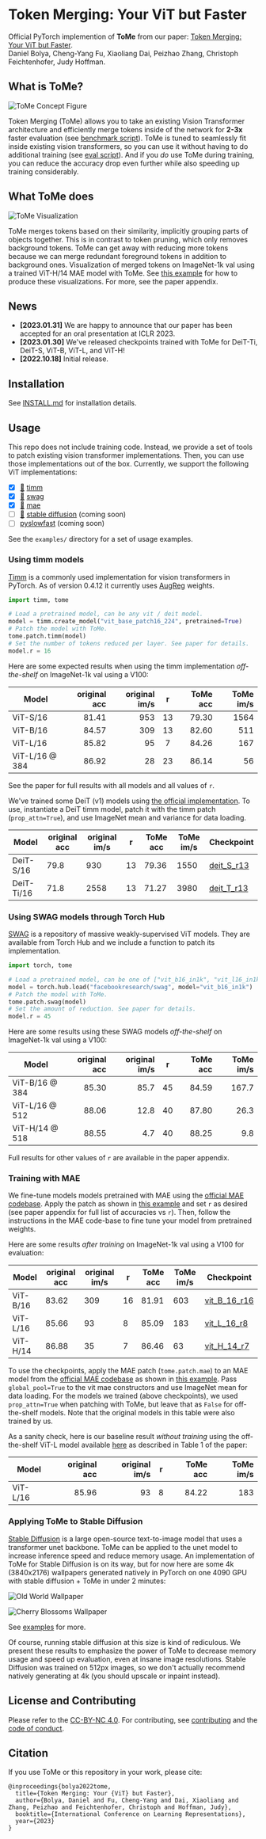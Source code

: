 # Token Merging: Your ViT but Faster

Official PyTorch implemention of **ToMe** from our paper: [Token Merging: Your ViT but Faster](https://arxiv.org/abs/2210.09461).  
Daniel Bolya, Cheng-Yang Fu, Xiaoliang Dai, Peizhao Zhang, Christoph Feichtenhofer, Judy Hoffman.

## What is ToMe?
![ToMe Concept Figure](examples/images/concept_figure.png)

Token Merging (ToMe) allows you to take an existing Vision Transformer architecture and efficiently merge tokens inside of the network for **2-3x** faster evaluation (see [benchmark script](examples/1_benchmark_timm.ipynb)). ToMe is tuned to seamlessly fit inside existing vision transformers, so you can use it without having to do additional training (see [eval script](examples/0_validation_timm.ipynb)). And if you *do* use ToMe during training, you can reduce the accuracy drop even further while also speeding up training considerably.

## What ToMe does

![ToMe Visualization](examples/images/image_vis.png)

ToMe merges tokens based on their similarity, implicitly grouping parts of objects together. This is in contrast to token pruning, which only removes background tokens. ToMe can get away with reducing more tokens because we can merge redundant foreground tokens in addition to background ones. Visualization of merged tokens on ImageNet-1k val using a trained ViT-H/14 MAE model with ToMe. See [this example](examples/2_visualization_timm.ipynb) for how to produce these visualizations. For more, see the paper appendix.


## News
 - **[2023.01.31]** We are happy to announce that our paper has been accepted for an oral presentation at ICLR 2023.
 - **[2023.01.30]** We've released checkpoints trained with ToMe for DeiT-Ti, DeiT-S, ViT-B, ViT-L, and ViT-H!
 - **[2022.10.18]** Initial release.

## Installation
See [INSTALL.md](INSTALL.md) for installation details.

## Usage

This repo does not include training code. Instead, we provide a set of tools to patch existing vision transformer implementations. Then, you can use those implementations out of the box. Currently, we support the following ViT implementations:
 - [x] [🔗](#using-timm-models) [timm](https://github.com/rwightman/pytorch-image-models)
 - [x] [🔗](#using-swag-models-through-torch-hub) [swag](https://github.com/facebookresearch/SWAG)
 - [x] [🔗](#training-with-mae) [mae](https://github.com/facebookresearch/mae)
 - [ ] [🔗](#applying-tome-to-stable-diffusion) [stable diffusion](https://github.com/CompVis/stable-diffusion) (coming soon)
 - [ ] [pyslowfast](https://github.com/facebookresearch/SlowFast) (coming soon)

See the `examples/` directory for a set of usage examples.

### Using timm models

[Timm](https://github.com/rwightman/pytorch-image-models) is a commonly used implementation for vision transformers in PyTorch. As of version 0.4.12 it currently uses [AugReg](https://github.com/google-research/vision_transformer) weights.

```py
import timm, tome

# Load a pretrained model, can be any vit / deit model.
model = timm.create_model("vit_base_patch16_224", pretrained=True)
# Patch the model with ToMe.
tome.patch.timm(model)
# Set the number of tokens reduced per layer. See paper for details.
model.r = 16
```

Here are some expected results when using the timm implementation *off-the-shelf* on ImageNet-1k val using a V100:

| Model          | original acc | original im/s |  r | ToMe acc | ToMe im/s |
|----------------|-------------:|--------------:|:--:|---------:|----------:|
| ViT-S/16       |        81.41 |           953 | 13 |    79.30 |      1564 |
| ViT-B/16       |        84.57 |           309 | 13 |    82.60 |       511 |
| ViT-L/16       |        85.82 |            95 |  7 |    84.26 |       167 |
| ViT-L/16 @ 384 |        86.92 |            28 | 23 |    86.14 |        56 |

See the paper for full results with all models and all values of `r`.

We've trained some DeiT (v1) models using [the official implementation](https://github.com/facebookresearch/deit]). To use, instantiate a DeiT timm model, patch it with the timm patch (`prop_attn=True`), and use ImageNet mean and variance for data loading.

| Model      | original acc | original im/s | r  | ToMe acc | ToMe im/s | Checkpoint                                                                  |
|------------|--------------|---------------|----|----------|-----------|-----------------------------------------------------------------------------|
| DeiT-S/16  | 79.8         | 930           | 13 | 79.36    | 1550      | [deit_S_r13](https://dl.fbaipublicfiles.com/tome/f367470145_deit_S_r13.pth) |
| DeiT-Ti/16 | 71.8         | 2558          | 13 | 71.27    | 3980      | [deit_T_r13](https://dl.fbaipublicfiles.com/tome/f367470145_deit_T_r13.pth) |

### Using SWAG models through Torch Hub

[SWAG](https://github.com/facebookresearch/SWAG) is a repository of massive weakly-supervised ViT models. They are available from Torch Hub and we include a function to patch its implementation.

```py
import torch, tome

# Load a pretrained model, can be one of ["vit_b16_in1k", "vit_l16_in1k", or "vit_h14_in1k"].
model = torch.hub.load("facebookresearch/swag", model="vit_b16_in1k")
# Patch the model with ToMe.
tome.patch.swag(model)
# Set the amount of reduction. See paper for details.
model.r = 45
```

Here are some results using these SWAG models *off-the-shelf* on ImageNet-1k val using a V100:

| Model          | original acc | original im/s |  r | ToMe acc | ToMe im/s |
|----------------|-------------:|--------------:|:--:|---------:|----------:|
| ViT-B/16 @ 384 |        85.30 |          85.7 | 45 |    84.59 |     167.7 |
| ViT-L/16 @ 512 |        88.06 |          12.8 | 40 |    87.80 |      26.3 |
| ViT-H/14 @ 518 |        88.55 |           4.7 | 40 |    88.25 |       9.8 |

Full results for other values of `r` are available in the paper appendix.


### Training with MAE

We fine-tune models models pretrained with MAE using the [official MAE codebase](https://github.com/facebookresearch/mae). Apply the patch as shown in [this example](examples/4_example_mae.py) and set `r` as desired (see paper appendix for full list of accuracies vs `r`). Then, follow the instructions in the MAE code-base to fine tune your model from pretrained weights.

Here are some results *after training* on ImageNet-1k val using a V100 for evaluation:

| Model    | original acc | original im/s | r  | ToMe acc | ToMe im/s | Checkpoint                                                                      |
|----------|--------------|---------------|----|----------|-----------|---------------------------------------------------------------------------------|
| ViT-B/16 | 83.62        | 309           | 16 | 81.91    | 603       | [vit_B_16_r16](https://dl.fbaipublicfiles.com/tome/f367082919_vit_B_16_r16.pth) |
| ViT-L/16 | 85.66        | 93            | 8  | 85.09    | 183       | [vit_L_16_r8](https://dl.fbaipublicfiles.com/tome/f366894475_vit_L_16_r8.pth)   |
| ViT-H/14 | 86.88        | 35            | 7  | 86.46    | 63        | [vit_H_14_r7](https://dl.fbaipublicfiles.com/tome/f366895717_vit_H_14_r7.pth)   |

To use the checkpoints, apply the MAE patch (`tome.patch.mae`) to an MAE model from the [official MAE codebase](https://github.com/facebookresearch/mae) as shown in [this example](examples/4_example_mae.py). Pass `global_pool=True` to the vit mae constructors and use ImageNet mean for data loading. For the models we trained (above checkpoints), we used `prop_attn=True` when patching with ToMe, but leave that as `False` for off-the-shelf models. Note that the original models in this table were also trained by us.

As a sanity check, here is our baseline result *without training* using the off-the-shelf ViT-L model available [here](https://github.com/facebookresearch/mae/blob/main/FINETUNE.md) as described in Table 1 of the paper:

| Model          | original acc | original im/s |  r | ToMe acc | ToMe im/s |
|----------------|-------------:|--------------:|:--:|---------:|----------:|
| ViT-L/16       |        85.96 |            93 |  8 |    84.22 |       183 |


### Applying ToMe to Stable Diffusion

[Stable Diffusion](https://github.com/CompVis/stable-diffusion) is a large open-source text-to-image model that uses a transformer unet backbone. ToMe can be applied to the unet model to increase inference speed and reduce memory usage. An implementation of ToMe for Stable Diffusion is on its way, but for now here are some 4k (3840x2176) wallpapers generated natively in PyTorch on one 4090 GPU with stable diffusion + ToMe in under 2 minutes:

![Old World Wallpaper](examples/images/wallpapers/old_world.jpg)

![Cherry Blossoms Wallpaper](examples/images/wallpapers/cherry_blossoms.jpg)

See [examples](examples/images/wallpapers/) for more.

Of course, running stable diffusion at this size is kind of rediculous. We present these results to emphasize the power of ToMe to decrease memory usage and speed up evaluation, even at insane image resolutions. Stable Diffusion was trained on 512px images, so we don't actually recommend natively generating at 4k (you should upscale or inpaint instead).

## License and Contributing

Please refer to the [CC-BY-NC 4.0](LICENSE). For contributing, see [contributing](CONTRIBUTING.md) and the [code of conduct](CODE_OF_CONDUCT.md).

## Citation
If you use ToMe or this repository in your work, please cite:
```
@inproceedings{bolya2022tome,
  title={Token Merging: Your {ViT} but Faster},
  author={Bolya, Daniel and Fu, Cheng-Yang and Dai, Xiaoliang and Zhang, Peizhao and Feichtenhofer, Christoph and Hoffman, Judy},
  booktitle={International Conference on Learning Representations},
  year={2023}
}
```
